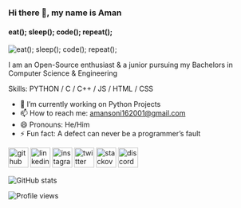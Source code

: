 ### Hi there 👋, my name is Aman
#### eat(); sleep(); code(); repeat();
![eat(); sleep(); code(); repeat();](https://i.pinimg.com/originals/7f/2f/b4/7f2fb4c3b8252a73e15ab6cc6cbe28a2.gif)

I am an Open-Source enthusiast & a junior pursuing my Bachelors in Computer Science & Engineering

Skills: PYTHON / C / C++ / JS / HTML / CSS

- 🔭 I’m currently working on Python Projects 
- 📫 How to reach me: amansoni162001@gmail.com 
- 😄 Pronouns: He/Him 
- ⚡ Fun fact: A defect can never be a programmer’s fault 


[<img src='https://cdn.jsdelivr.net/npm/simple-icons@3.0.1/icons/github.svg' alt='github' height='40'>](https://github.com/iamansoni)  [<img src='https://cdn.jsdelivr.net/npm/simple-icons@3.0.1/icons/linkedin.svg' alt='linkedin' height='40'>](https://www.linkedin.com/in/thisisamansoni/)  [<img src='https://cdn.jsdelivr.net/npm/simple-icons@3.0.1/icons/instagram.svg' alt='instagram' height='40'>](https://www.instagram.com/thisisamansoni/)  [<img src='https://cdn.jsdelivr.net/npm/simple-icons@3.0.1/icons/twitter.svg' alt='twitter' height='40'>](https://twitter.com/thisisamansoni)  [<img src='https://cdn.jsdelivr.net/npm/simple-icons@3.0.1/icons/stackoverflow.svg' alt='stackoverflow' height='40'>](https://stackoverflow.com/users/15249569)  [<img src='https://cdn.jsdelivr.net/npm/simple-icons@3.0.1/icons/discord.svg' alt='discord' height='40'>](697078250525949983)  

![GitHub stats](https://github-readme-stats.vercel.app/api?username=iamansoni&show_icons=true)  

![Profile views](https://gpvc.arturio.dev/iamansoni)  
